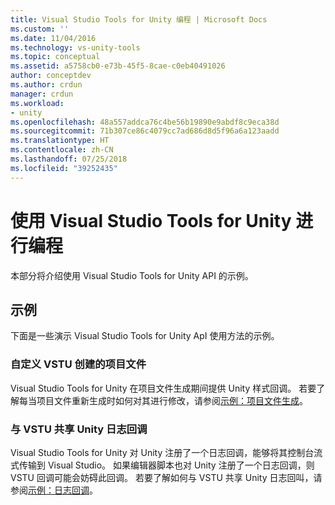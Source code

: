 ```yaml
---
title: Visual Studio Tools for Unity 编程 | Microsoft Docs
ms.custom: ''
ms.date: 11/04/2016
ms.technology: vs-unity-tools
ms.topic: conceptual
ms.assetid: a5758cb0-e73b-45f5-8cae-c0eb40491026
author: conceptdev
ms.author: crdun
manager: crdun
ms.workload:
- unity
ms.openlocfilehash: 48a557addca76c4be56b19890e9abdf8c9eca38d
ms.sourcegitcommit: 71b307ce86c4079cc7ad686d8d5f96a6a123aadd
ms.translationtype: HT
ms.contentlocale: zh-CN
ms.lasthandoff: 07/25/2018
ms.locfileid: "39252435"
---
```

# <a name="program-visual-studio-tools-for-unity"></a>使用 Visual Studio Tools for Unity 进行编程
本部分将介绍使用 Visual Studio Tools for Unity API 的示例。

## <a name="examples"></a>示例
 下面是一些演示 Visual Studio Tools for Unity ApI 使用方法的示例。

### <a name="customize-project-files-created-by-vstu"></a>自定义 VSTU 创建的项目文件
 Visual Studio Tools for Unity 在项目文件生成期间提供 Unity 样式回调。 若要了解每当项目文件重新生成时如何对其进行修改，请参阅[示例：项目文件生成](../cross-platform/customize-project-files-created-by-vstu.md)。

### <a name="share-the-unity-log-callback-with-vstu"></a>与 VSTU 共享 Unity 日志回调
 Visual Studio Tools for Unity 对 Unity 注册了一个日志回调，能够将其控制台流式传输到 Visual Studio。 如果编辑器脚本也对 Unity 注册了一个日志回调，则 VSTU 回调可能会妨碍此回调。 若要了解如何与 VSTU 共享 Unity 日志回叫，请参阅[示例：日志回调](../cross-platform/share-the-unity-log-callback-with-vstu.md)。

